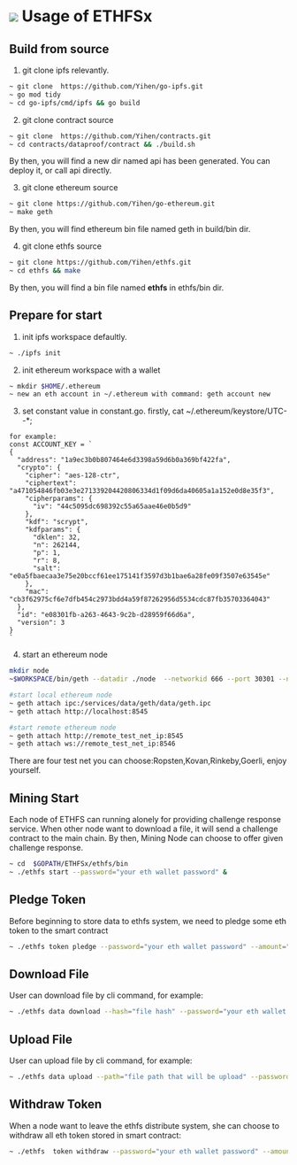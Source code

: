 # ![](https://img.shields.io/badge/status-wip-orange.svg?style=flat-square) Usage of ETHFSx

## Build from source
1. git clone ipfs relevantly.
```bash
~ git clone  https://github.com/Yihen/go-ipfs.git 
~ go mod tidy
~ cd go-ipfs/cmd/ipfs && go build
```

2. git clone contract source
```bash
~ git clone  https://github.com/Yihen/contracts.git
~ cd contracts/dataproof/contract && ./build.sh
```
By then, you will find a new dir named api has been generated. You can deploy it, or call api directly.

3. git clone ethereum source
```bash
~ git clone https://github.com/Yihen/go-ethereum.git
~ make geth
```
By then, you will find ethereum bin file named geth in build/bin dir.

4. git clone ethfs source
```bash
~ git clone https://github.com/Yihen/ethfs.git
~ cd ethfs && make
```
By then, you will find a bin file named __ethfs__ in ethfs/bin dir.

## Prepare for start
1. init ipfs workspace defaultly.
```bash
~ ./ipfs init
```

2. init ethereum workspace with a wallet
```bash
~ mkdir $HOME/.ethereum
~ new an eth account in ~/.ethereum with command: geth account new
```

3. set constant value in constant.go. firstly, cat ~/.ethereum/keystore/UTC--*;
```text
for example:
const ACCOUNT_KEY = `
{
  "address": "1a9ec3b0b807464e6d3398a59d6b0a369bf422fa",
  "crypto": {
    "cipher": "aes-128-ctr",
    "ciphertext": "a471054846fb03e3e271339204420806334d1f09d6da40605a1a152e0d8e35f3",
    "cipherparams": {
      "iv": "44c5095dc698392c55a65aae46e0b5d9"
    },
    "kdf": "scrypt",
    "kdfparams": {
      "dklen": 32,
      "n": 262144,
      "p": 1,
      "r": 8,
      "salt": "e0a5fbaecaa3e75e20bccf61ee175141f3597d3b1bae6a28fe09f3507e63545e"
    },
    "mac": "cb3f62975cf6e7dfb454c2973bdd4a59f87262956d5534cdc87fb35703364043"
  },
  "id": "e08301fb-a263-4643-9c2b-d28959f66d6a",
  "version": 3
}
`
```

4. start an ethereum node
```bash
mkdir node
~$WORKSPACE/bin/geth --datadir ./node  --networkid 666 --port 30301 --nodiscover --rpc --allow-insecure-unlock  console

#start local ethereum node
~ geth attach ipc:/services/data/geth/data/geth.ipc
~ geth attach http://localhost:8545

#start remote ethereum node
~ geth attach http://remote_test_net_ip:8545
~ geth attach ws://remote_test_net_ip:8546

```
There are four test net you can choose:Ropsten,Kovan,Rinkeby,Goerli, enjoy yourself.

## Mining Start
Each node of ETHFS can running alonely for providing challenge response service. When other node want to download a file, it will send a challenge contract to the main chain. 
By then, Mining Node can choose to offer given challenge response.
```bash
~ cd  $GOPATH/ETHFSx/ethfs/bin
~ ./ethfs start --password="your eth wallet password" &
```

## Pledge Token
Before beginning to store data to ethfs system, we need to pledge some eth token to the smart contract
```bash
~ ./ethfs token pledge --password="your eth wallet password" --amount="amount you want to pledge to main chain" --address="your eth address"
```
## Download File
User can download file by cli command, for example:
```bash
~ ./ethfs data download --hash="file hash" --password="your eth wallet password"
```
## Upload File
User can upload file by cli command, for example:
```bash
~ ./ethfs data upload --path="file path that will be upload" --password="your eth wallet password" --copynum="how many copy will be store" --amount="how manys token you will pledge for this file"
```

## Withdraw Token
When a node want to leave the ethfs distribute system, she can choose to withdraw all eth token stored in smart contract:
```bash
~ ./ethfs  token withdraw --password="your eth wallet password" --amount="how many you want to withdraw, default is all"
```
